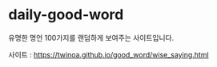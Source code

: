 # daily-good-word
유명한 명언 100가지를 랜덤하게 보여주는 사이트입니다.

사이트 : https://twinoa.github.io/good_word/wise_saying.html
